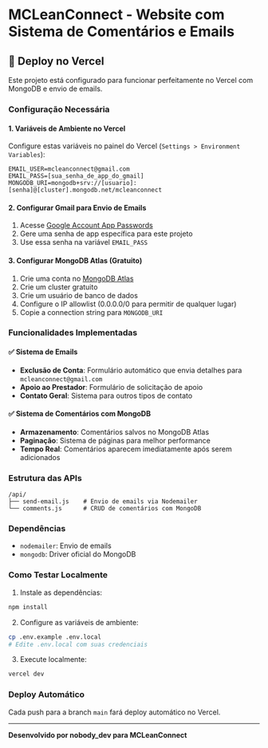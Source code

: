 # MCLeanConnect - Website com Sistema de Comentários e Emails

## 🚀 Deploy no Vercel

Este projeto está configurado para funcionar perfeitamente no Vercel com MongoDB e envio de emails.

### Configuração Necessária

#### 1. Variáveis de Ambiente no Vercel

Configure estas variáveis no painel do Vercel (`Settings > Environment Variables`):

```
EMAIL_USER=mcleanconnect@gmail.com
EMAIL_PASS=[sua_senha_de_app_do_gmail]
MONGODB_URI=mongodb+srv://[usuario]:[senha]@[cluster].mongodb.net/mcleanconnect
```

#### 2. Configurar Gmail para Envio de Emails

1. Acesse [Google Account App Passwords](https://myaccount.google.com/apppasswords)
2. Gere uma senha de app específica para este projeto
3. Use essa senha na variável `EMAIL_PASS`

#### 3. Configurar MongoDB Atlas (Gratuito)

1. Crie uma conta no [MongoDB Atlas](https://www.mongodb.com/atlas)
2. Crie um cluster gratuito
3. Crie um usuário de banco de dados
4. Configure o IP allowlist (0.0.0.0/0 para permitir de qualquer lugar)
5. Copie a connection string para `MONGODB_URI`

### Funcionalidades Implementadas

#### ✅ Sistema de Emails
- **Exclusão de Conta**: Formulário automático que envia detalhes para `mcleanconnect@gmail.com`
- **Apoio ao Prestador**: Formulário de solicitação de apoio
- **Contato Geral**: Sistema para outros tipos de contato

#### ✅ Sistema de Comentários com MongoDB
- **Armazenamento**: Comentários salvos no MongoDB Atlas
- **Paginação**: Sistema de páginas para melhor performance
- **Tempo Real**: Comentários aparecem imediatamente após serem adicionados

### Estrutura das APIs

```
/api/
├── send-email.js    # Envio de emails via Nodemailer
└── comments.js      # CRUD de comentários com MongoDB
```

### Dependências

- `nodemailer`: Envio de emails
- `mongodb`: Driver oficial do MongoDB

### Como Testar Localmente

1. Instale as dependências:
```bash
npm install
```

2. Configure as variáveis de ambiente:
```bash
cp .env.example .env.local
# Edite .env.local com suas credenciais
```

3. Execute localmente:
```bash
vercel dev
```

### Deploy Automático

Cada push para a branch `main` fará deploy automático no Vercel.

---

**Desenvolvido por nobody_dev para MCLeanConnect**

